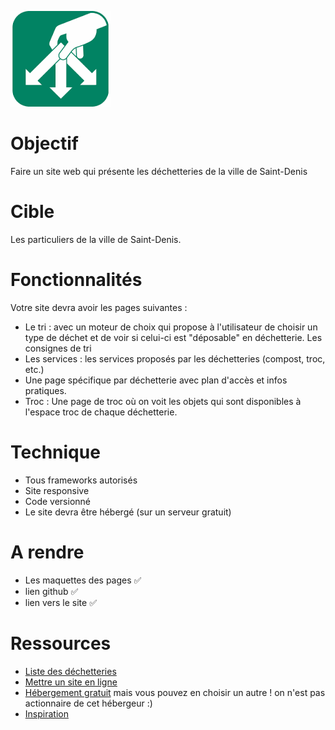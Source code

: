 ![Logo dechetterie](logo_dechetterie.png)

# Objectif 

Faire un site web qui présente les déchetteries de la ville de Saint-Denis

# Cible

Les particuliers de la ville de Saint-Denis.

# Fonctionnalités

Votre site devra avoir les pages suivantes :

* Le tri : avec un moteur de choix qui propose à l'utilisateur de choisir un type de déchet et de voir si celui-ci est "déposable" en déchetterie.
Les consignes de tri
* Les services : les services proposés par les déchetteries (compost, troc, etc.)
* Une page spécifique par déchetterie avec plan d'accès et infos pratiques.
* Troc : Une page de troc où on voit les objets qui sont disponibles à l'espace troc de chaque déchetterie.

# Technique

* Tous frameworks autorisés
* Site responsive
* Code versionné
* Le site devra être hébergé (sur un serveur gratuit)

# A rendre

* Les maquettes des pages :white_check_mark:
* lien github :white_check_mark:
* lien vers le site :white_check_mark:

# Ressources

* [Liste des déchetteries](http://www.cinor.fr/FR/Sommaire/article.php?numero=828)
* [Mettre un site en ligne](https://openclassrooms.com/courses/concevez-votre-site-web-avec-php-et-mysql/envoyez-votre-site-sur-le-web-1)
* [Hébergement gratuit](https://www.hostinger.fr/) mais vous pouvez en choisir un autre ! on n'est pas actionnaire de cet hébergeur :) 
* [Inspiration](http://www.tco.re/competences-et-projets/environnement-et-cadre-de-vie)
